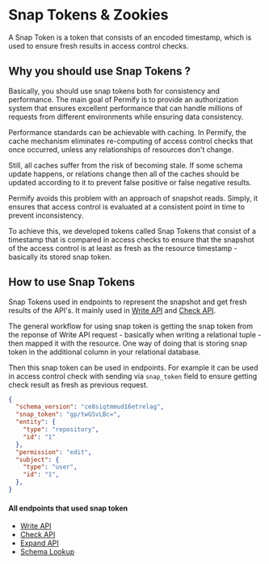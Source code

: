
# Snap Tokens & Zookies

A Snap Token is a token that consists of an encoded timestamp, which is used to ensure fresh results in access control checks. 

## Why you should use Snap Tokens ?

Basically, you should use snap tokens both for consistency and performance. The main goal of Permify is to provide an authorization system that ensures excellent performance that can handle millions of requests from different environments while ensuring data consistency.

Performance standards can be achievable with caching. In Permify, the cache mechanism eliminates re-computing of access control checks that once occurred, unless any relationships of resources don't change.

Still, all caches suffer from the risk of becoming stale. If some schema update happens, or relations change then all of the caches should be updated according to it to prevent false positive or false negative results.

Permify avoids this problem with an approach of snapshot reads. Simply, it ensures that access control is evaluated at a consistent point in time to prevent inconsistency. 

To achieve this, we developed tokens called Snap Tokens that consist of a timestamp that is compared in access checks to ensure that the snapshot of the access control is at least as fresh as the resource timestamp - basically its stored snap token.

## How to use Snap Tokens

Snap Tokens used in endpoints to represent the snapshot and get fresh results of the API's. It mainly used in [Write API] and [Check API]. 

The general workflow for using snap token is getting the snap token from the reponse of Write API request - basically when writing a relational tuple - then mapped it with the resource. One way of doing that is storing snap token in the additional column in your relational database.

Then this snap token can be used in endpoints. For example it can be used in access control check with sending via `snap_token` field to ensure getting check result as fresh as previous request.

```json 
{
  "schema_version": "ce8siqtmmud16etrelag",
  "snap_token": "gp/twGSvLBc=",
  "entity": {
    "type": "repository",
    "id": "1"
  },
  "permission": "edit",
  "subject": {
    "type": "user",
    "id": "1",
  },
}
```

[Write API]: ../../api-overview/relationship/write-relationships
[Check API]: ../../api-overview/permission/check-api

#### All endpoints that used snap token 

- [Write API](../../api-overview/relationship/write-relationships) 
- [Check API](../../api-overview/permission/check-api)
- [Expand API](../../api-overview/permission/expand-api) 
- [Schema Lookup](../../api-overview/permission/schema-lookup)